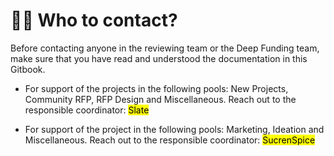 # 💁🏽 __Who to contact__?

Before contacting anyone in the reviewing team or the Deep Funding team, make sure that you have read and understood the documentation in this Gitbook.

- For support of the projects in the following pools: New Projects, Community RFP, RFP Design and Miscellaneous. 
Reach out to the responsible coordinator: <mark>Slate</mark>

- For support of the project in the following pools: Marketing, Ideation and Miscellaneous. Reach out to the responsible coordinator: <mark>SucrenSpice</mark>